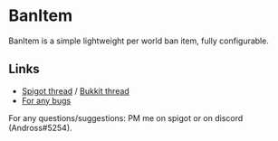 # BanItem
BanItem is a simple lightweight per world ban item, fully configurable.

## Links
* [Spigot thread](https://www.spigotmc.org/resources/banitem.67701/) / [Bukkit thread](https://dev.bukkit.org/projects/banitem-reloaded)
* [For any bugs](https://github.com/Andross96/BanItem/issues)

For any questions/suggestions: PM me on spigot or on discord (Andross#5254).
